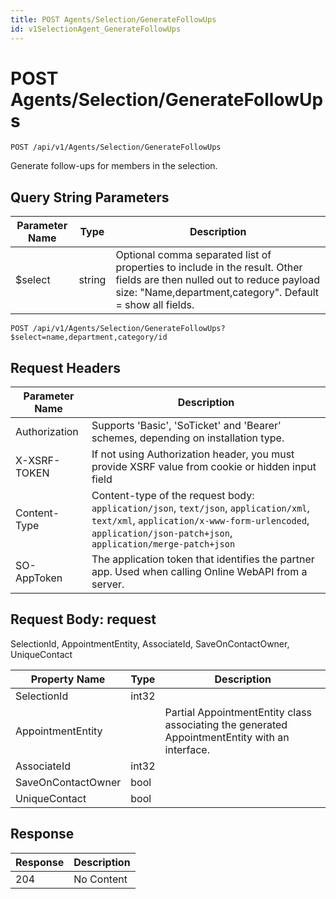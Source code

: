 ```yaml
---
title: POST Agents/Selection/GenerateFollowUps
id: v1SelectionAgent_GenerateFollowUps
---
```


# POST Agents/Selection/GenerateFollowUps

```http
POST /api/v1/Agents/Selection/GenerateFollowUps
```

Generate follow-ups for members in the selection.







## Query String Parameters

| Parameter Name | Type |  Description |
|----------------|------|--------------|
| $select | string |  Optional comma separated list of properties to include in the result. Other fields are then nulled out to reduce payload size: "Name,department,category". Default = show all fields. |

```http
POST /api/v1/Agents/Selection/GenerateFollowUps?$select=name,department,category/id
```


## Request Headers

| Parameter Name | Description |
|----------------|-------------|
| Authorization  | Supports 'Basic', 'SoTicket' and 'Bearer' schemes, depending on installation type. |
| X-XSRF-TOKEN   | If not using Authorization header, you must provide XSRF value from cookie or hidden input field |
| Content-Type | Content-type of the request body: `application/json`, `text/json`, `application/xml`, `text/xml`, `application/x-www-form-urlencoded`, `application/json-patch+json`, `application/merge-patch+json` |
| SO-AppToken | The application token that identifies the partner app. Used when calling Online WebAPI from a server. |

## Request Body: request  

SelectionId, AppointmentEntity, AssociateId, SaveOnContactOwner, UniqueContact 

| Property Name | Type |  Description |
|----------------|------|--------------|
| SelectionId | int32 |  |
| AppointmentEntity |  | Partial AppointmentEntity class associating the generated AppointmentEntity with an interface. |
| AssociateId | int32 |  |
| SaveOnContactOwner | bool |  |
| UniqueContact | bool |  |


## Response


| Response | Description |
|----------------|-------------|
| 204 | No Content |